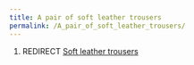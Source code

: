 ```yaml
---
title: A pair of soft leather trousers
permalink: /A_pair_of_soft_leather_trousers/
---
```


1.  REDIRECT [Soft leather trousers](Soft_leather_trousers "wikilink")